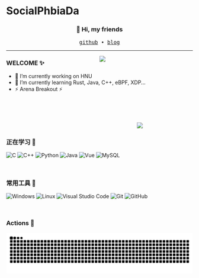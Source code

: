 # SocialPhbiaDa
<h3 align="center"> 👋 Hi, my friends </h3>


<p align="center">
  <samp>
    <a href="https://github.com/SocialPhobiaDa">github</a> ∙
    <a href="https://www.pxdkingdom.xyz">blog</a>
  </samp>
</p>

___

<!--
**patrickhao/patrickhao** is a ✨ _special_ ✨ repository because its `README.md` (this file) appears on your GitHub profile.

Here are some ideas to get you started:

- 🔭 I’m currently working on ...
- 🌱 I’m currently learning ...
- 👯 I’m looking to collaborate on ...
- 🤔 I’m looking for help with ...
- 💬 Ask me about ...
- 📫 How to reach me: ...
- 😄 Pronouns: ...
- ⚡ Fun fact: ...
-->


<!-- ![](https://github-readme-stats.vercel.app/api?username=patrickhao&show_icons=true&theme=light&count_private=true) -->
<!-- ![](https://github-readme-stats.vercel.app/api/top-langs/?username=patrickhao&theme=light&layout=compact) -->

<img align="right" src="https://github-readme-stats.vercel.app/api?username=patrickhao&show_icons=true&hide_border=true&theme=flag-india" width="50%">

### WELCOME ✨

- 🔭 I’m currently working on HNU
- 🌱 I’m currently learning Rust, Java, C++, eBPF, XDP...
- ⚡ Arena Breakout ⚡

&emsp;&emsp; 

&emsp;&emsp; 

<img align="right" src="https://github-readme-stats.vercel.app/api/top-langs/?username=patrickhao&show_icons=true&hide_border=true&theme=flag-india" width="30%"> 

&emsp;&emsp; 

### 正在学习 🧠 

![C](https://img.shields.io/badge/c-%2300599C.svg?style=flat-square&logo=c&logoColor=white)
![C++](https://img.shields.io/badge/-C++-00599C?style=flat-square&logo=c)
![Python](https://img.shields.io/badge/-Python-pink?style=flat-square&logo=Python)
![Java](https://img.shields.io/badge/-java-yellow?style=flat-square&logo=java)
![Vue](https://img.shields.io/badge/Vue.js-35495E?style=flat-square&logo=vue.js&logoColor=4FC08D)
![MySQL](https://img.shields.io/badge/mysql-%2300f.svg?style=flat-square&logo=mysql&logoColor=white)

&emsp;&emsp; 

### 常用工具 🧰 

![Windows](https://img.shields.io/badge/Windows-0078D6?style=flat-square&logo=windows&logoColor=white)
![Linux](https://img.shields.io/badge/Linux-FCC624?style=style=flat-square&logo=linux&logoColor=black)
![Visual Studio Code](https://img.shields.io/badge/-Visual%20Studio%20Code-007ACC?style=flat-square&logo=Visual%20Studio%20Code&logoColor=fff)
![Git](https://img.shields.io/badge/-Git-FCC624?style=flat-square&logo=git)
![GitHub](https://img.shields.io/badge/-GitHub-pink?style=flat-square&logo=github)

<!-- https://dev.to/envoy_/150-badges-for-github-pnk -->
&emsp;&emsp; 

### Actions 🚀 
<!-- 贪吃蛇代码贡献图 -->
![](https://raw.githubusercontent.com/L1cardo/L1cardo/main/assets/github-contribution-grid-snake.svg)
